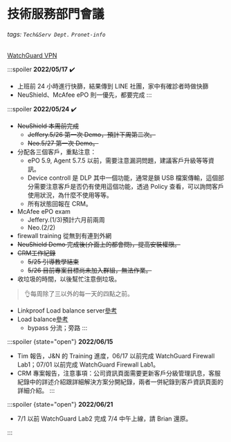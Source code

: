 # 技術服務部門會議
###### tags: `Tech&Serv Dept.` `Pronet-info`

[WatchGuard VPN](https://drive.google.com/drive/folders/1x8iFkLfPJ_CNQRxvlLmHvnmolOC_uvP3?usp=sharing)

:::spoiler **2022/05/17** :heavy_check_mark:
- 上班前 24 小時進行快篩，結果傳到 LINE 社團，家中有確診者時做快篩
- NeuShield、McAfee ePO 則一優先，都要完成 
:::

:::spoiler **2022/05/24** :heavy_check_mark:
- ~~NeuShield 本周前完成~~ 
    - ~~Jeffery.5/26 第一次 Demo，預計下周第二次。~~
    - ~~Neo.5/27 第一次 Demo。~~
- 分配各三個客戶，重點注意：
    - ePO 5.9, Agent 5.7.5 以前，需要注意漏洞問題，建議客戶升級等等資訊。
    - Device controll 是 DLP 其中一個功能，通常是鎖 USB 檔案傳輸，這個部分需要注意客戶是否仍有使用這個功能，透過 Policy 查看，可以詢問客戶使用狀況，為什麼不使用等等。
    - 所有狀態回報在 CRM。
- McAfee ePO exam
    - Jeffery.(1/3)預計六月前兩周
    - Neo.(2/2)
- firewall training 從無到有連到外網 
- ~~NeuShield Demo 完成後(介面上的都會問)，提高安裝權限。~~
- ~~CRM工作紀錄~~
    - ~~5/25 引導教學結束~~
    - ~~5/26 目前專案目標尚未加入群組，無法作業。~~
- 收垃圾的時間，以後幫忙注意倒垃圾。
> :ok_hand:每周除了三以外的每一天的四點之前。
- Linkproof Load balance server[參考](https://www.ortech.com.tw/products/linkproof/)
- Load balance[參考](https://www.ithome.com.tw/tech/91170)
    - bypass 分流；旁路
:::

:::spoiler {state="open"} **2022/06/15**
- Tim 報告，J&N 的 Training 進度，06/17 以前完成 WatchGuard Firewall Lab1；07/01 以前完成 WatchGuard Firewall Lab1。
- CRM 專案報告，注意事項：公司資訊頁面需要更新客戶分級管理訊息，客服紀錄中的詳述介紹跟詳細解決方案分開紀錄，兩者一併紀錄到客戶資訊頁面的詳細介紹。 
:::

:::spoiler {state="open"} **2022/06/21**
- 7/1 以前 WatchGuard Lab2 完成
    7/4 中午上線，請 Brian 還原。

:::